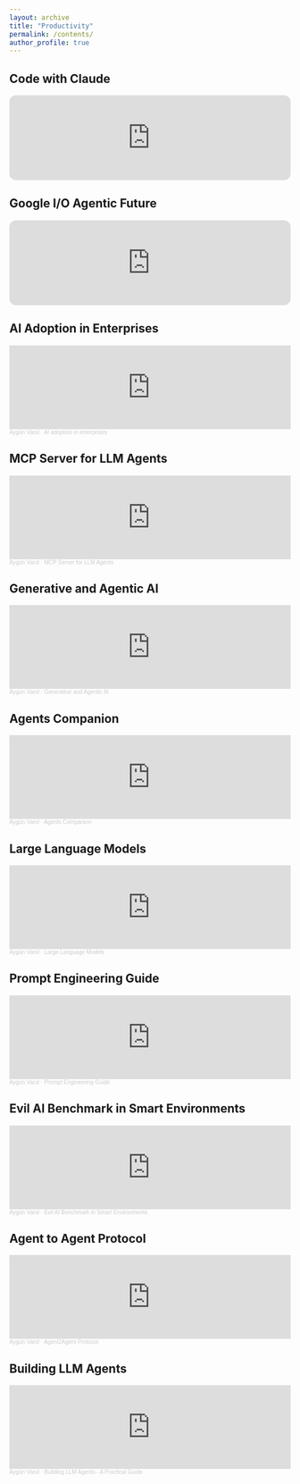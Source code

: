 ```yaml
---
layout: archive
title: "Productivity"
permalink: /contents/
author_profile: true
---
```


Code with Claude
------
<iframe style="border-radius:12px" src="https://open.spotify.com/embed/episode/2PK8qydRcxpQxxJvdFpWhE?utm_source=generator" width="100%" height="152" frameBorder="0" allowfullscreen="" allow="autoplay; clipboard-write; encrypted-media; fullscreen; picture-in-picture" loading="lazy"></iframe>

Google I/O Agentic Future
------
<iframe style="border-radius:12px" src="https://open.spotify.com/embed/episode/7c1bFOPWRXA7w9ohwCGZ3t?utm_source=generator&t=1128378.300131917" width="100%" height="152" frameBorder="0" allowfullscreen="" allow="autoplay; clipboard-write; encrypted-media; fullscreen; picture-in-picture" loading="lazy"></iframe>

AI Adoption in Enterprises
------
<iframe width="100%" height="150" scrolling="no" frameborder="no" allow="autoplay" src="https://w.soundcloud.com/player/?url=https%3A//api.soundcloud.com/tracks/2099340105&color=%23bcb196&auto_play=false&hide_related=false&show_comments=true&show_user=true&show_reposts=false&show_teaser=true&visual=true"></iframe><div style="font-size: 10px; color: #cccccc;line-break: anywhere;word-break: normal;overflow: hidden;white-space: nowrap;text-overflow: ellipsis; font-family: Interstate,Lucida Grande,Lucida Sans Unicode,Lucida Sans,Garuda,Verdana,Tahoma,sans-serif;font-weight: 100;"><a href="https://soundcloud.com/aygunvarol" title="Aygün Varol" target="_blank" style="color: #cccccc; text-decoration: none;">Aygün Varol</a> · <a href="https://soundcloud.com/aygunvarol/ai-adoption-in-enterprises" title="AI adoption in enterprises" target="_blank" style="color: #cccccc; text-decoration: none;">AI adoption in enterprises</a></div>


MCP Server for LLM Agents
------
<iframe width="100%" height="150" scrolling="no" frameborder="no" allow="autoplay" src="https://w.soundcloud.com/player/?url=https%3A//api.soundcloud.com/tracks/2089866975&color=%231e2012&auto_play=false&hide_related=false&show_comments=true&show_user=true&show_reposts=false&show_teaser=true&visual=true"></iframe><div style="font-size: 10px; color: #cccccc;line-break: anywhere;word-break: normal;overflow: hidden;white-space: nowrap;text-overflow: ellipsis; font-family: Interstate,Lucida Grande,Lucida Sans Unicode,Lucida Sans,Garuda,Verdana,Tahoma,sans-serif;font-weight: 100;"><a href="https://soundcloud.com/aygunvarol" title="Aygün Varol" target="_blank" style="color: #cccccc; text-decoration: none;">Aygün Varol</a> · <a href="https://soundcloud.com/aygunvarol/mcp-server-for-llm-agents" title="MCP Server for LLM Agents" target="_blank" style="color: #cccccc; text-decoration: none;">MCP Server for LLM Agents</a></div>

Generative and Agentic AI
------
<iframe width="100%" height="150" scrolling="no" frameborder="no" allow="autoplay" src="https://w.soundcloud.com/player/?url=https%3A//api.soundcloud.com/tracks/2089853172&color=%23739eb0&auto_play=false&hide_related=false&show_comments=true&show_user=true&show_reposts=false&show_teaser=true&visual=true"></iframe><div style="font-size: 10px; color: #cccccc;line-break: anywhere;word-break: normal;overflow: hidden;white-space: nowrap;text-overflow: ellipsis; font-family: Interstate,Lucida Grande,Lucida Sans Unicode,Lucida Sans,Garuda,Verdana,Tahoma,sans-serif;font-weight: 100;"><a href="https://soundcloud.com/aygunvarol" title="Aygün Varol" target="_blank" style="color: #cccccc; text-decoration: none;">Aygün Varol</a> · <a href="https://soundcloud.com/aygunvarol/generative-and-agentic-ai" title="Generative and Agentic AI" target="_blank" style="color: #cccccc; text-decoration: none;">Generative and Agentic AI</a></div>

Agents Companion
------
<iframe width="100%" height="150" scrolling="no" frameborder="no" allow="autoplay" src="https://w.soundcloud.com/player/?url=https%3A//api.soundcloud.com/tracks/2089834497&color=%23424635&auto_play=false&hide_related=false&show_comments=true&show_user=true&show_reposts=false&show_teaser=true&visual=true"></iframe><div style="font-size: 10px; color: #cccccc;line-break: anywhere;word-break: normal;overflow: hidden;white-space: nowrap;text-overflow: ellipsis; font-family: Interstate,Lucida Grande,Lucida Sans Unicode,Lucida Sans,Garuda,Verdana,Tahoma,sans-serif;font-weight: 100;"><a href="https://soundcloud.com/aygunvarol" title="Aygün Varol" target="_blank" style="color: #cccccc; text-decoration: none;">Aygün Varol</a> · <a href="https://soundcloud.com/aygunvarol/agents-companion" title="Agents Companion" target="_blank" style="color: #cccccc; text-decoration: none;">Agents Companion</a></div>

Large Language Models
------
<iframe width="100%" height="150" scrolling="no" frameborder="no" allow="autoplay" src="https://w.soundcloud.com/player/?url=https%3A//api.soundcloud.com/tracks/2084628828&color=%235a523d&auto_play=false&hide_related=false&show_comments=true&show_user=true&show_reposts=false&show_teaser=true&visual=true"></iframe><div style="font-size: 10px; color: #cccccc;line-break: anywhere;word-break: normal;overflow: hidden;white-space: nowrap;text-overflow: ellipsis; font-family: Interstate,Lucida Grande,Lucida Sans Unicode,Lucida Sans,Garuda,Verdana,Tahoma,sans-serif;font-weight: 100;"><a href="https://soundcloud.com/aygunvarol" title="Aygün Varol" target="_blank" style="color: #cccccc; text-decoration: none;">Aygün Varol</a> · <a href="https://soundcloud.com/aygunvarol/large-language-models" title="Large Language Models" target="_blank" style="color: #cccccc; text-decoration: none;">Large Language Models</a></div>

Prompt Engineering Guide
------
<iframe width="100%" height="150" scrolling="no" frameborder="no" allow="autoplay" src="https://w.soundcloud.com/player/?url=https%3A//api.soundcloud.com/tracks/2084175066&color=%23949d98&auto_play=false&hide_related=false&show_comments=true&show_user=true&show_reposts=false&show_teaser=true&visual=true"></iframe><div style="font-size: 10px; color: #cccccc;line-break: anywhere;word-break: normal;overflow: hidden;white-space: nowrap;text-overflow: ellipsis; font-family: Interstate,Lucida Grande,Lucida Sans Unicode,Lucida Sans,Garuda,Verdana,Tahoma,sans-serif;font-weight: 100;"><a href="https://soundcloud.com/aygunvarol" title="Aygün Varol" target="_blank" style="color: #cccccc; text-decoration: none;">Aygün Varol</a> · <a href="https://soundcloud.com/aygunvarol/prompt-engineering-guide" title="Prompt Engineering Guide" target="_blank" style="color: #cccccc; text-decoration: none;">Prompt Engineering Guide</a></div>


Evil AI Benchmark in Smart Environments
------
<iframe width="100%" height="150" scrolling="no" frameborder="no" allow="autoplay" src="https://w.soundcloud.com/player/?url=https%3A//api.soundcloud.com/tracks/2083625607&color=%23484530&auto_play=false&hide_related=false&show_comments=true&show_user=true&show_reposts=false&show_teaser=true&visual=true"></iframe>
<div style="font-size: 10px; color: #cccccc;line-break: anywhere;word-break: normal;overflow: hidden;white-space: nowrap;text-overflow: ellipsis; font-family: Interstate,Lucida Grande,Lucida Sans Unicode,Lucida Sans,Garuda,Verdana,Tahoma,sans-serif;font-weight: 100;"><a href="https://soundcloud.com/aygunvarol" title="Aygün Varol" target="_blank" style="color: #cccccc; text-decoration: none;">Aygün Varol</a> · <a href="https://soundcloud.com/aygunvarol/evil-ai-benchmark-in-smart" title="Evil AI Benchmark in Smart Environments" target="_blank" style="color: #cccccc; text-decoration: none;">Evil AI Benchmark in Smart Environments</a></div>

Agent to Agent Protocol
------
<iframe width="100%" height="150" scrolling="no" frameborder="no" allow="autoplay" src="https://w.soundcloud.com/player/?url=https%3A//api.soundcloud.com/tracks/2082878175&color=%23ff5500&auto_play=false&hide_related=false&show_comments=true&show_user=true&show_reposts=false&show_teaser=true&visual=true"></iframe>
<div style="font-size: 10px; color: #cccccc;line-break: anywhere;word-break: normal;overflow: hidden;white-space: nowrap;text-overflow: ellipsis; font-family: Interstate,Lucida Grande,Lucida Sans Unicode,Lucida Sans,Garuda,Verdana,Tahoma,sans-serif;font-weight: 100;"><a href="https://soundcloud.com/aygunvarol" title="Aygün Varol" target="_blank" style="color: #cccccc; text-decoration: none;">Aygün Varol</a> · <a href="https://soundcloud.com/aygunvarol/agent2agent-protocol" title="Agent2Agent Protocol" target="_blank" style="color: #cccccc; text-decoration: none;">Agent2Agent Protocol</a></div>

Building LLM Agents
------
<iframe width="100%" height="150" scrolling="no" frameborder="no" allow="autoplay" src="https://w.soundcloud.com/player/?url=https%3A//api.soundcloud.com/tracks/2082598065&color=%23517271&auto_play=false&hide_related=false&show_comments=true&show_user=true&show_reposts=false&show_teaser=true&visual=true"></iframe>
<div style="font-size: 10px; color: #cccccc;line-break: anywhere;word-break: normal;overflow: hidden;white-space: nowrap;text-overflow: ellipsis; font-family: Interstate,Lucida Grande,Lucida Sans Unicode,Lucida Sans,Garuda,Verdana,Tahoma,sans-serif;font-weight: 100;"><a href="https://soundcloud.com/aygunvarol" title="Aygün Varol" target="_blank" style="color: #cccccc; text-decoration: none;">Aygün Varol</a> · <a href="https://soundcloud.com/aygunvarol/building-llm-agents-a-practical-guide" title="Building LLM Agents - A Practical Guide" target="_blank" style="color: #cccccc; text-decoration: none;">Building LLM Agents - A Practical Guide</a></div>
